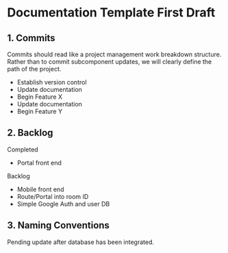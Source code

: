 # Documentation Template First Draft

## 1. Commits
<p> Commits should read like a project management work breakdown structure. Rather than to commit subcomponent updates, we will clearly define the path of the project.
</p>
<ul>
  <li>Establish version control</li>
  <li>Update documentation</li>
  <li>Begin Feature X</li>
  <li>Update documentation</li>
  <li>Begin Feature Y</li>
</ul>


## 2. Backlog
Completed
<ul>
  <li>Portal front end</li>
</ul>

Backlog
<ul>
  <li>Mobile front end</li>
  <li>Route/Portal into room ID</li>
  <li>Simple Google Auth and user DB</li>
</ul>

## 3. Naming Conventions

Pending update after database has been integrated.
